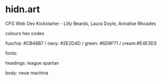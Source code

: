 # hidn.art
CFG Web Dev Kickstarter - Lilly Beards, Laura Doyle, Annalise Rhoades


colours hex codes

fuschia: #CB48B7 /
navy: #2E2D4D /
green: #6D9F71 /
cream:#E4E3D3


fonts:

headings: league spartan

body: neue machina
